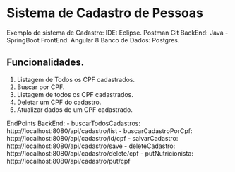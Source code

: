 Sistema de Cadastro de Pessoas
===================

Exemplo de sistema de Cadastro:
IDE: Eclipse.
Postman
Git
BackEnd: Java - SpringBoot
FrontEnd: Angular 8
Banco de Dados: Postgres.

## Funcionalidades.
1.  Listagem de Todos os CPF cadastrados.
2.	Buscar por CPF.
3.	Listagem de todos os CPF cadastrados.
4.	Deletar um CPF do cadastro.
5.	Atualizar dados de um CPF cadastrado.
  
  EndPoints BackEnd:
	- buscarTodosCadastros: http://localhost:8080/api/cadastro/list
	- buscarCadastroPorCpf: http://localhost:8080/api/cadastro/id/cpf
	- salvarCadastro: http://localhost:8080/api/cadastro/save
	- deleteCadastro: http://localhost:8080/api/cadastro/delete/cpf
	- putNutricionista: http://localhost:8080/api/cadastro/put/cpf
